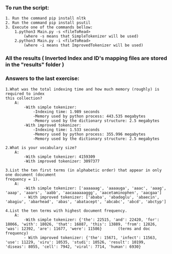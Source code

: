 ### To run the script:

    1. Run the command pip install nltk
    2. Run the command pip install psutil
    3. Execute one of the commands bellow: 
        1.python3 Main.py -s <fileToRead>
            (where -s means that SimpleTokenizer will be used) 
        2.python3 Main.py -i <fileToRead> 
            (where -i means that ImprovedTokenizer will be used)

### All the results ( Inverted Index and ID's mapping files are stored in the "results" folder )            

### Answers to the last exercise:

    1.What was the total indexing time and how much memory (roughly) is required to index
    this collection?
        A:
            -With simple tokenizer:
                -Indexing time: 1.989 seconds
                -Memory used by python process: 443.535 megabytes
                -Memory used by the dictionary structure: 2.5 megabytes
            -With improved tokenizer:
                -Indexing time: 1.533 seconds
                -Memory used by python process: 355.996 megabytes
                -Memory used by the dictionary structure: 2.5 megabytes

    2.What is your vocabulary size?
        A: 
            -With simple tokenizer: 4159309
            -With improved tokenizer: 3097377

    3.List the ten first terms (in alphabetic order) that appear in only one document (document
    frequency = 1).
        A:
            -With simple tokenizer: ['aaaaaag', 'aaaauga', 'aaac', 'aaag', 'aaap', 'aaars', 'aabb', 'aacaaaaaaggg', 'aacetaminophen', 'aacgaa']
            - With improved tokenizer: ['ababa', 'abadoglu', 'abaecin', 'abagiu', 'abarhead', 'abas', 'abatacept', 'abcabc', 'abcd', 'abctyp']

    4.List the ten terms with highest document frequency.
        A:
            -With simple tokenizer: {'the': 22515, 'and': 22420, 'for': 18066, 'with': 18026, 'that': 16887, 'this': 13889, 'from': 12826, 'was': 12392, 'are': 11677, 'were': 11586}       (terms and doc frequency)
            - With improved tokenizer: {'the': 15671, 'infect': 11563, 'use': 11229, 'viru': 10535, 'studi': 10526, 'result': 10199, 'diseas': 8055, 'cell': 7942, 'viral': 7714, 'human': 6930}
